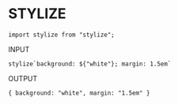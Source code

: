 # STYLIZE

```
import stylize from "stylize";
```

INPUT

```
stylize`background: ${"white"}; margin: 1.5em`
```

OUTPUT

```
{ background: "white", margin: "1.5em" }
```
